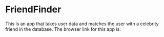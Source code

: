 # FriendFinder

This is an app that takes user data and matches the user with a celebrity friend in the database. 
The browser link for this app is: 
